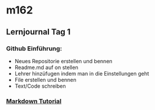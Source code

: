 # m162

## Lernjournal Tag 1

### Github Einführung:
* Neues Repositorie erstellen und bennen
* Readme.md auf on stellen
* Lehrer hinzüfugen indem man in die Einstellungen geht
* File erstellen und bennen
* Text/Code schreiben

### [Markdown Tutorial](https://www.markdowntutorial.com/de/conclusion/)
